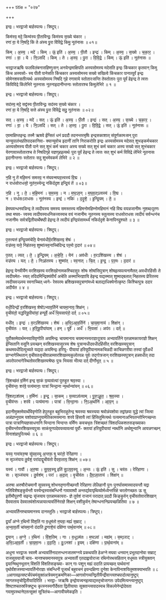 +++
title = "०२७"

+++


इन्द्रः। भरद्वाजो बार्हस्पत्यः। त्रिष्टुप्।

किम॑स्य॒ मदे॒ किम्व॑स्य पी॒ताविन्द्रः॒ किम॑स्य स॒ख्ये च॑कार ।  
रणा॑ वा॒ ये नि॒षदि॒ किं ते अ॑स्य पु॒रा वि॑विद्रे॒ किमु॒ नूत॑नासः ॥ ०१॥

किम् । अ॒स्य॒ । मदे॑ । किम् । ऊं॒ इति॑ । अ॒स्य॒ । पी॒तौ । इन्द्रः॑ । किम् । अ॒स्य॒ । स॒ख्ये । च॒का॒र॒ ।  
रणाः॑ । वा॒ । ये । नि॒ऽसदि॑ । किम् । ते । अ॒स्य॒ । पु॒रा । वि॒वि॒द्रे॒ । किम् । ऊं॒ इति॑ । नूत॑नासः ॥

भरद्वाजऋषिः फलविलंबनासहिष्णुःसन् अनयेन्द्रमाक्षिपति अस्यसोमस्य मदेसति इन्द्रः किंचकार कृतवान् किमु किंच अस्यसो- स्य पीतौ पानेसति किंचकार अस्यसोमस्य सख्ये सखित्वे किंचकार पानात्पूर्वं इन्द्रः सोमेनशवसतीत्यर्थः अस्यसोमस्य निषदि गृहे रणावाये स्तोतारःसन्ति तेस्तोतारः पुरा पूर्वं हेइन्द्र ते त्वत्तः किंविविद्रे किंलेभिरे नूतनासः नूतनाइदानीन्तनाः स्तोतारश्च किमुलेभिरे ॥ १ ॥

इन्द्रः। भरद्वाजो बार्हस्पत्यः। त्रिष्टुप्।

सद॑स्य॒ मदे॒ सद्व॑स्य पी॒ताविन्द्रः॒ सद॑स्य स॒ख्ये च॑कार ।  
रणा॑ वा॒ ये नि॒षदि॒ सत्ते अ॑स्य पु॒रा वि॑विद्रे॒ सदु॒ नूत॑नासः ॥ ०२॥

सत् । अ॒स्य॒ । मदे॑ । सत् । ऊं॒ इति॑ । अ॒स्य॒ । पी॒तौ । इन्द्रः॑ । सत् । अ॒स्य॒ । स॒ख्ये । च॒का॒र॒ ।  
रणाः॑ । वा॒ । ये । नि॒ऽसदि॑ । सत् । ते । अ॒स्य॒ । पु॒रा । वि॒वि॒द्रे॒ । सत् । ऊं॒ इति॑ । नूत॑नासः ॥

एवमाक्षिप्तइन्द्रः तस्मै ऋषये ईप्सितं धनं प्रददौ तदनन्तरमृषिः इन्द्रसकाशात् संपूर्णकामःसन् पुरा यान्युपालंभप्रतिपादकानिवा- क्यान्युवोच इदानीं तानि निराकरोति इन्द्रः अस्यसोमस्य मदेसत् शुभङ्कर्मचकार अस्यसोमस्य पीतौ पाने सत् शुभं कर्म चकार अस्य सख्ये सत् शुभं कर्म चकार अस्य सख्ये सत् शुभंचकार येरणावास्तोतारश्च ते निषदिगृहे यज्ञगृहइत्यर्थः पुरा पूर्वं हेइन्द्र ते त्वत्तः सत् शुभं कर्म विविद्रे लेभिरे नूतनासः इदानीन्तनाः स्तोतारः सदु शुभमेवकर्म लेभिरे ॥ २ ॥

इन्द्रः। भरद्वाजो बार्हस्पत्यः। त्रिष्टुप्।

न॒हि नु ते॑ महि॒मनः॑ समस्य॒ न म॑घवन्मघव॒त्त्वस्य॑ वि॒द्म ।  
न राध॑सोराधसो॒ नूत॑न॒स्येन्द्र॒ नकि॑र्ददृश इन्द्रि॒यं ते॑ ॥ ०३॥

न॒हि । नु । ते॒ । म॒हि॒मनः॑ । स॒म॒स्य॒ । न । म॒घ॒ऽव॒न् । म॒घ॒व॒त्ऽत्वस्य॑ । वि॒द्म ।  
न । राध॑सःऽराधसः । नूत॑नस्य । इन्द्र॑ । नकिः॑ । द॒दृ॒शे॒ । इ॒न्द्रि॒यम् । ते॒ ॥

हेमघवन्धनवन्निन्द्र ते त्वदीयस्य समस्य समस्तस्य महिमनोमहिम्नोमहिमानं नहि विद्म वयन्नजानीमः नुशब्दःपूरणः तथा मघव- त्त्वस्य त्वदीयस्यधनिकत्त्वस्यच वयं नजानीमः नूतनस्य स्तुत्यस्य राधसोराधसः त्वदीयं सर्वन्धनंच नजानीमः सर्वत्रद्वितीयार्थेषष्ठी हेइन्द्र ते त्वदीयं इन्द्रियंसामर्थ्यं नकिर्ददृशे केनापिनद्रुश्यते ॥ ३ ॥

इन्द्रः। भरद्वाजो बार्हस्पत्यः। त्रिष्टुप्।

ए॒तत्त्यत्त॑ इन्द्रि॒यम॑चेति॒ येनाव॑धीर्व॒रशि॑खस्य॒ शेषः॑ ।  
वज्र॑स्य॒ यत्ते॒ निह॑तस्य॒ शुष्मा॑त्स्व॒नाच्चि॑दिन्द्र पर॒मो द॒दार॑ ॥ ०४॥

ए॒तत् । त्यत् । ते॒ । इ॒न्द्रि॒यम् । अ॒चे॒ति॒ । येन॑ । अव॑धीः । व॒रऽशि॑खस्य । शेषः॑ ।  
वज्र॑स्य । यत् । ते॒ । निऽह॑तस्य । शुष्मा॑त् । स्व॒नात् । चि॒त् । इ॒न्द्र॒ । प॒र॒मः । द॒दार॑ ॥

हेइन्द्र येनवीर्येण वरशिखस्य वरशिखोनामकश्चिदसुरः शोषः शोषांसिपुत्रान् शोषइत्यपत्यनामैतत् अवधीरहिंसीः ते त्वदीयमेत- त्त्यत् तदिदमिन्द्रिक्यंवीर्यं अचेति अस्माभिरज्ञायि हेइन्द्र यद्यस्मात् शुष्माद्बलात् निहतस्य प्रेरितस्य त्वदीयवज्ज्र्स्य स्वनाच्चित् ध्वने- रेवपरमः ब्रशिखस्यपुत्राणांमध्ये बलाद्याधिक्येनोत्कृष्टः किश्चित्पुत्रः ददार अदीर्यत ॥ ४ ॥

इन्द्रः। भरद्वाजो बार्हस्पत्यः। त्रिष्टुप्।

वधी॒दिन्द्रो॑ व॒रशि॑खस्य॒ शेषो॑ऽभ्याव॒र्तिने॑ चायमा॒नाय॒ शिक्ष॑न् ।  
वृ॒चीव॑तो॒ यद्ध॑रियू॒पीया॑यां॒ हन्पूर्वे॒ अर्धे॑ भि॒यसाप॑रो॒ दर्त् ॥ ०५॥

वधी॑त् । इन्द्रः॑ । व॒रऽशि॑खस्य । शेषः॑ । अ॒भि॒ऽआ॒व॒र्तिने॑ । चा॒य॒मा॒नाय॑ । शिक्ष॑न् ।  
वृ॒चीव॑तः । यत् । ह॒रि॒यू॒पीया॑याम् । हन् । पूर्वे॑ । अर्धे॑ । भि॒यसा॑ । अप॑रः । दर्त् ॥

पूर्वोक्तमेवार्थमनयाविवृणोति अयमिन्द्रः चायमानाय चयमानस्यराज्ञःपुत्राय अभ्यावर्तिने एतन्नामकायराज्ञे शिक्षन् ईप्सितानि वसूनि प्रयच्छन् वरशिखस्यासुरस्य शेषः पुत्रान्वधीदवधीदहिंसीत् वरशिखस्यपुत्रान् कथमवधीदित्युच्यते यद्यदा अयमिन्द्रः हरियू- पीयायां हरियूपीयानामकचिन्नदी काचिन्नगरीवा तस्यां पूर्वेअर्धे प्राग्भागेस्थितान् वृचीवतःवृचीवान्नामवरशिखस्यकुलोत्पन्नः पूर्वः तद्गोत्रजान् वरशिखस्यपुत्रान् हन्नवधीत् तदा अपरोपरभागेस्थितोवरशिखस्यश्रेष्ठः पुत्रः भियसा भीत्या दर्त् दीर्णोभूत् ॥ ५ ॥

इन्द्रः। भरद्वाजो बार्हस्पत्यः। त्रिष्टुप्।

त्रिं॒शच्छ॑तं व॒र्मिण॑ इन्द्र सा॒कं य॒व्याव॑त्यां पुरुहूत श्रव॒स्या ।  
वृ॒चीव॑न्तः॒ शर॑वे॒ पत्य॑मानाः॒ पात्रा॑ भिन्दा॒ना न्य॒र्थान्या॑यन् ॥ ०६॥

त्रिं॒शत्ऽश॑तम् । व॒र्मिणः॑ । इ॒न्द्र॒ । सा॒कम् । य॒व्याऽव॑त्याम् । पु॒रु॒ऽहू॒त॒ । श्र॒व॒स्या ।  
वृ॒चीव॑न्तः । शर॑वे । पत्य॑मानाः । पात्रा॑ । भि॒न्दा॒नाः । नि॒ऽअ॒र्थानि॑ । आ॒य॒न् ॥

इदानीमुक्तमेवार्थंविवृणोति हेपुरुहूत बहुभिराहूतेन्द्र श्रवस्या श्रवस्यया श्रवोन्नंयशोवा तद्वांछया युद्धे त्वां जित्वा अन्नंप्राप्नुयाम यशोवाप्राप्नुयामेतिकामयमानाः शरवे हिंसायै त्वां हिंसितुमित्यर्थः पत्यमानाअभिपतन्तोभिगच्छन्तः पात्रा पात्राणियज्ञसाधनानि भिन्दाना भिन्दन्तः वर्मिंणः कवचभृतः त्रिंशच्छतं त्रिंशदधिकशतसङ्ख्याकाः वृचीवन्तोवरशिखस्यपुत्राः साकंयुगपदेवयव्यावत्यां पूर्वो- क्तायां हरियूपीयायां न्यर्थानि अर्थशून्यानि आयन्नगच्छन् विनाशंप्रापुरित्यर्थः ॥ ६ ॥

इन्द्रः। भरद्वाजो बार्हस्पत्यः। त्रिष्टुप्।

यस्य॒ गावा॑वरु॒षा सू॑यव॒स्यू अ॒न्तरू॒ षु चर॑तो॒ रेरि॑हाणा ।  
स सृञ्ज॑याय तु॒र्वशं॒ परा॑दाद्वृ॒चीव॑तो दैववा॒ताय॒ शिक्ष॑न् ॥ ०७॥

यस्य॑ । गावौ॑ । अ॒रु॒षा । सु॒य॒व॒स्यू इति॑ सु॒ऽय॒व॒स्यू । अ॒न्तः । ऊं॒ इति॑ । सु । चर॑तः । रेरि॑हाणा ।  
सः । सृञ्ज॑याय । तु॒र्वश॑म् । परा॑ । अ॒दा॒त् । वृ॒चीव॑तः । दै॒व॒ऽवा॒ताय॑ । शिक्ष॑न् ॥

अरुषा अरुषौरोचमानौ सुयवस्यू शोभनतृणानीच्छन्तौ रेरिहाणा लेलिहानौ पुनः पुनर्घासमास्वादयन्तौ यद्वा गतिविशेषङ्कुर्वन्तौ यस्येन्द्रस्यसंबन्धिनौ गावावश्वौ अन्तर्द्यावापृथिव्योर्मध्येन्तरिक्षे चरतोगच्छतः ऊ सु इतीमौपूरणौ सइन्द्रः सृंजयाय एतन्नामकायरा- ज्ञे तुर्वशं राजानं परादात् प्रददौ किङ्कुर्वन् वृचीवतोवारशिखान् दैववाताय देववातवंशोत्पन्नायात्यावर्तिनेराज्ञे शिक्षन् वशीकुर्वन् तेषान्धनानिप्रयच्छन्नितिवा ॥ ७ ॥

अभ्यावर्तिनश्चायमानस्य दानस्तुतिः। भरद्वाजो बार्हस्पत्यः। त्रिष्टुप्।

द्व॒याँ अ॑ग्ने र॒थिनो॑ विंश॒तिं गा व॒धूम॑तो म॒घवा॒ मह्यं॑ स॒म्राट् ।  
अ॒भ्या॒व॒र्ती चा॑यमा॒नो द॑दाति दू॒णाशे॒यं दक्षि॑णा पार्थ॒वाना॑म् ॥ ०८॥

द्व॒यान् । अ॒ग्ने॒ । र॒थिनः॑ । विं॒श॒तिम् । गाः । व॒धूऽम॑तः । म॒घऽवा॑ । मह्य॑म् । स॒म्ऽराट् ।  
अ॒भि॒ऽआ॒व॒र्ती । चा॒य॒मा॒नः । द॒दा॒ति॒ । दुः॒ऽनशा॑ । इ॒यम् । दक्षि॑णा । पा॒र्थ॒वाना॑म् ॥

अधुना भरद्वाजः स्वस्मै अभ्यावर्तिनादत्तन्धनजातमग्नये प्रकथयति हेअग्ने मघवा धनवान् प्रभूतदानोवा सम्राट् राजसूययाजी चाय- मानश्चयमानस्यपुत्रः अभ्यावर्ती एतदाह्वयोराजा रथिनोरथसहितान् वधूमतः स्त्रीयुक्तान् द्वयान्मिथुनभूतान् विंशतिं विंशतिसङ्ख्या- कान् गाः पशून् मह्यं ददाति प्रायच्छत् पार्थवानां पृथोर्वंशजस्याभ्यावर्तिनोराज्ञः संबन्धिनी पूजार्थं बहुवचनं इयन्दक्षिणा दुर्नशा केनापिनाशयितुमशक्याभवति ॥ ८ ॥आगावइत्यष्टर्चंपंचमंसूक्तंअत्रेयमनुक्रमणिका—आगावोगव्यन्द्वितीयैन्द्रीवान्त्यश्चपादोत्यानुष्टुप् जागतस्तृचोद्वितीयादिरिति । भरद्वा- जऋषिः इन्द्रोयज्वनइत्याद्यस्तृचोजागतः उपेदमित्यन्त्यानुष्टुप् शिष्टाश्चतस्रस्त्रिष्टुभः कृत्स्नस्यगौर्देवता द्वितीयायाः सूक्तान्त्यपादस्यच विकल्पेनेन्द्रोदेवता गवामुपस्थानेएतत्सूक्तं सूत्रितंच—आगावीयमेकइति ।